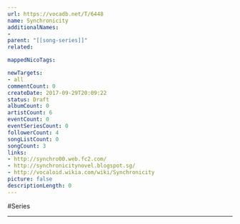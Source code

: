 ```yaml
---
url: https://vocadb.net/T/6448
name: Synchronicity
additionalNames: 
- 
parent: "[[song-series]]"
related:

mappedNicoTags:

newTargets:
- all
commentCount: 0
createDate: 2017-09-29T20:09:22
status: Draft
albumCount: 0
artistCount: 6
eventCount: 0
eventSeriesCount: 0
followerCount: 4
songListCount: 0
songCount: 3
links: 
- http://synchro00.web.fc2.com/
- http://synchronicitynovel.blogspot.sg/
- http://vocaloid.wikia.com/wiki/Synchronicity
picture: false
descriptionLength: 0
---
```


#Series



---

